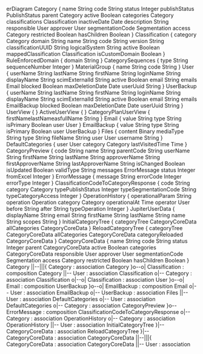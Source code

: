 erDiagram
Category {
  name String
  code String
  status Integer
  publishStatus PublishStatus
  parent Category
  active Boolean
  categories Category
  classifications Classification
  inactiveDate Date
  description String
  responsible User
  approver User
  segmentationCode Segmentation
  access Category
  restricted Boolean
  hasChildren Boolean
}
Classification {
  category Category
  domain String
  name String
  code String
  version String
  classificationUUID String
  logicalSystem String
  active Boolean
  mappedClassification Classification
  isCustomDomain Boolean
}
RuleEnforcedDomain {
  domain String
}
CategorySequences {
  type String
  sequenceNumber Integer
}
MaterialGroup {
  name String
  code String
}
User {
  userName String
  lastName String
  firstName String
  loginName String
  displayName String
  scimExternalId String
  active Boolean
  email String
  emails Email
  blocked Boolean
  maxDeletionDate Date
  userUuid String
}
UserBackup {
  userName String
  lastName String
  firstName String
  loginName String
  displayName String
  scimExternalId String
  active Boolean
  email String
  emails EmailBackup
  blocked Boolean
  maxDeletionDate Date
  userUuid String
}
UserView {
}
ActiveUserView {
}
CategoryPlanUserView {
  firstNamelastNameasfullName String
}
Email {
  value String
  type String
  isPrimary Boolean
  user User
}
EmailBackup {
  value String
  type String
  isPrimary Boolean
  user UserBackup
}
Files {
  content Binary
  mediaType String
  type String
  fileName String
  user User
  username String
}
DefaultCategories {
  user User
  category Category
  lastVisitedTime Time
}
CategoryPreview {
  code String
  name String
  parentCode String
  userName String
  firstName String
  lastName String
  approverName String
  firstApproverName String
  lastApproverName String
  isChanged Boolean
  isUpdated Boolean
  validType String
  messages ErrorMessage
  status Integer
  fromExcel Integer
}
ErrorMessage {
  message String
  errorCode Integer
  errorType Integer
}
ClassificationCodeToCategoryResponse {
  code String
  category Category
  typePublishStatus Integer
  typeSegmentationCode String
  typeCategoryAccess Integer
}
OperationHistory {
  operationalParam String
  operation Operation
  category Category
  operationalAt Time
  operator User
  before String
  after String
  typeOperation Integer
}
JupiterUserData {
  displayName String
  email String
  firstName String
  lastName String
  name String
  scopes String
}
InitialCategoryTree {
  categoryTree CategoryCoreData
  allCategories CategoryCoreData
}
ReloadCategoryTree {
  categoryTree CategoryCoreData
  allCategories CategoryCoreData
  categoryReloaded CategoryCoreData
}
CategoryCoreData {
  name String
  code String
  status Integer
  parent CategoryCoreData
  active Boolean
  categories CategoryCoreData
  responsible User
  approver User
  segmentationCode Segmentation
  access Category
  restricted Boolean
  hasChildren Boolean
}
  Category ||--|||{ Category : association
  Category }o--o| Classification : composition
  Category ||-- User : association
  Classification o|-- Category : association
  Classification o|--o| Classification : association
  User }o--o| Email : composition
  UserBackup }o--o| EmailBackup : composition
  Email o|-- User : association
  EmailBackup o|-- UserBackup : association
  Files ||-- User : association
  DefaultCategories o|-- User : association
  DefaultCategories o|-- Category : association
  CategoryPreview }o-- ErrorMessage : composition
  ClassificationCodeToCategoryResponse o|-- Category : association
  OperationHistory o|-- Category : association
  OperationHistory ||-- User : association
  InitialCategoryTree }|-- CategoryCoreData : association
  ReloadCategoryTree }|-- CategoryCoreData : association
  CategoryCoreData ||--|||{ CategoryCoreData : association
  CategoryCoreData ||-- User : association
